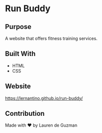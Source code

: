 # Run Buddy

## Purpose
A website that offers fitness training services.

## Built With ##
* HTML
* CSS

## Website
https://lernantino.github.io/run-buddy/

## Contribution
Made with ❤️ by Lauren de Guzman
